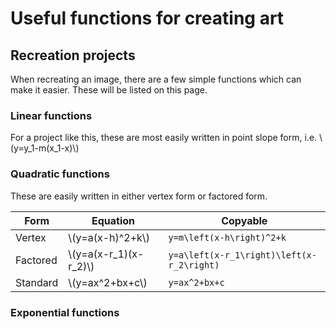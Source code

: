 # Useful functions for creating art

## Recreation projects

When recreating an image, there are a few simple functions which can make it easier.
These will be listed on this page.

### Linear functions

For a project like this, these are most easily written in point slope form, i.e. \\(y=y_1-m(x_1-x)\\)

### Quadratic functions

These are easily written in either vertex form or factored form.

| Form     | Equation                | Copyable                                  |
|----------|-------------------------|-------------------------------------------|
| Vertex   | \\(y=a(x-h)^2+k\\)      | `y=m\left(x-h\right)^2+k`                 |
| Factored | \\(y=a(x-r_1)(x-r_2)\\) | `y=a\left(x-r_1\right)\left(x-r_2\right)` |
| Standard | \\(y=ax^2+bx+c\\)       | `y=ax^2+bx+c`                             |

### Exponential functions

